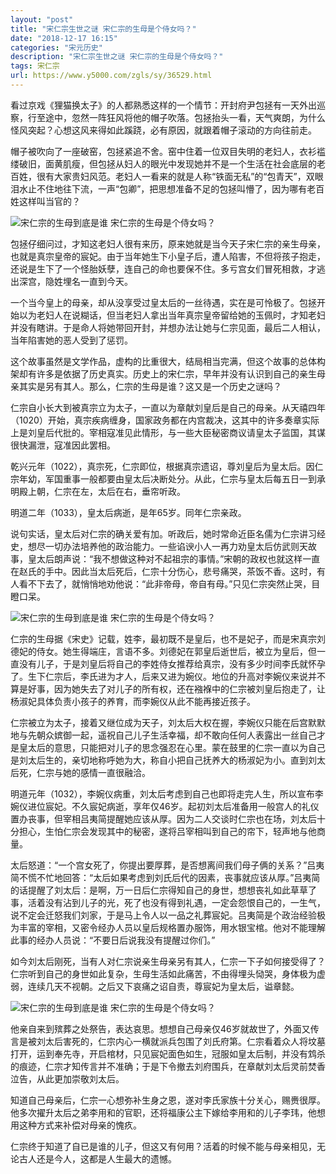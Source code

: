 ```yaml
---
layout: "post"
title: "宋仁宗生世之谜 宋仁宗的生母是个侍女吗？"
date: "2018-12-17 16:15"
categories: "宋元历史"
description: "宋仁宗生世之谜 宋仁宗的生母是个侍女吗？"
tags: 宋仁宗
url: https://www.y5000.com/zgls/sy/36529.html
---
```






看过京戏《狸猫换太子》的人都熟悉这样的一个情节：开封府尹包拯有一天外出巡察，行至途中，忽然一阵狂风将他的帽子吹落。包拯抬头一看，天气爽朗，为什么怪风突起？心想这风来得如此蹊跷，必有原因，就跟着帽子滚动的方向往前走。

帽子被吹向了一座破窑，包拯紧追不舍。窑中住着一位双目失明的老妇人，衣衫褴缕破旧，面黄肌瘦，但包拯从妇人的眼光中发现她并不是一个生活在社会底层的老百姓，很有大家贵妇风范。老妇人一看来的就是人称“铁面无私”的“包青天”，双眼泪水止不住地往下流，一声“包卿”，把思想准备不足的包拯叫懵了，因为哪有老百姓这样叫当官的？

![宋仁宗的生母到底是谁
宋仁宗的生母是个侍女吗？](https://img.y5000.com/uploads/allimg/181102/580170fafa091767555e35aeb943dd06.jpg)

包拯仔细问过，才知这老妇人很有来历，原来她就是当今天子宋仁宗的亲生母亲，也就是真宗皇帝的宸妃。由于当年她生下小皇子后，遭人陷害，不但将孩子抱走，还说是生下了一个怪胎妖孽，连自己的命也要保不住。多亏宫女们冒死相救，才逃出深宫，隐姓埋名一直到今天。

一个当今皇上的母亲，却从没享受过皇太后的一丝待遇，实在是可怜极了。包拯开始以为老妇人在说糊话，但当老妇人拿出当年真宗皇帝留给她的玉佩时，才知老妇并没有瞎讲。于是命人将她带回开封，并想办法让她与仁宗见面，最后二人相认，当年陷害她的恶人受到了惩罚。

这个故事虽然是文学作品，虚构的比重很大，结局相当完满，但这个故事的总体构架却有许多是依据了历史真实。历史上的宋仁宗，早年并没有认识到自己的亲生母亲其实是另有其人。那么，仁宗的生母是谁？这又是一个历史之谜吗？

仁宗自小长大到被真宗立为太子，一直以为章献刘皇后是自己的母亲。从天禧四年（1020）开始，真宗疾病缠身，国家政务都在内宫裁决，这其中的许多奏章实际上是刘皇后代批的。宰相寇准见此情形，与一些大臣秘密商议请皇太子监国，其谋很快漏泄，寇准因此罢相。

乾兴元年（1022），真宗死，仁宗即位，根据真宗遗诏，尊刘皇后为皇太后。因仁宗年幼，军国重事一般都要由皇太后决断处分。从此，仁宗与皇太后每五日一到承明殿上朝，仁宗在左，太后在右，垂帘听政。

明道二年（1033），皇太后病逝，是年65岁。同年仁宗亲政。

说句实话，皇太后对仁宗的确关爱有加。听政后，她时常命近臣名儒为仁宗讲习经史，想尽一切办法培养他的政治能力。一些谄谀小人一再力劝皇太后仿武则天故事，皇太后朗声说：“我不想做这种对不起祖宗的事情。”宋朝的政权也就这样一直在赵氏的手中。因此当太后死后，仁宗十分伤心，悲号痛哭，茶饭不香。这时，有人看不下去了，就悄悄地劝他说：“此非帝母，帝自有母。”只见仁宗突然止哭，目瞪口呆。

![宋仁宗的生母到底是谁
宋仁宗的生母是个侍女吗？](https://img.y5000.com/uploads/allimg/181102/1e7eb66f72959ddce54321fdfb952344.jpg)

仁宗的生母据《宋史》记载，姓李，最初既不是皇后，也不是妃子，而是宋真宗刘德妃的侍女。她生得端庄，言语不多。刘德妃在郭皇后逝世后，被立为皇后，但一直没有儿子，于是刘皇后将自己的李姓侍女推荐给真宗，没有多少时间李氏就怀孕了。生下仁宗后，李氏进为才人，后来又进为婉仪。地位的升高对李婉仪来说并不算是好事，因为她失去了对儿子的所有权，还在襁褓中的仁宗被刘皇后抱走了，让杨淑妃具体负责小孩子的养育，而李婉仪从此不能再接近孩子。

仁宗被立为太子，接着又继位成为天子，刘太后大权在握，李婉仪只能在后宫默默地与先朝众嫔御一起，遥祝自己儿子生活幸福，却不敢向任何人表露出一丝自己才是皇太后的意思，只能把对儿子的思念强忍在心里。蒙在鼓里的仁宗一直以为自己是刘太后生的，亲切地称呼她为大，称自小把自己抚养大的杨淑妃为小。直到刘太后死，仁宗与她的感情一直很融洽。

明道元年（1032），李婉仪病重，刘太后考虑到自己也即将走完人生，所以宣布李婉仪进位宸妃。不久宸妃病逝，享年仅46岁。起初刘太后准备用一般宫人的礼仪置办丧事，但宰相吕夷简提醒她应该从厚。因为二人交谈时仁宗也在场，刘太后十分担心，生怕仁宗会发现其中的秘密，遂将吕宰相叫到自己的帘下，轻声地与他商量。

太后怒道：“一个宫女死了，你提出要厚葬，是否想离间我们母子俩的关系？”吕夷简不慌不忙地回答：“太后如果考虑到刘氏后代的因素，丧事就应该从厚。”吕夷简的话提醒了刘太后：是啊，万一日后仁宗得知自己的身世，想想丧礼如此草草了事，活着没有沾到儿子的光，死了也没有得到礼遇，一定会怨恨自己的，一生气，说不定会迁怒我们刘家，于是马上令人以一品之礼葬宸妃。吕夷简是个政治经验极为丰富的宰相，又密令经办人员以皇后规格置办服饰，用水银宝棺。他对不能理解此事的经办人员说：“不要日后说我没有提醒过你们。”

如今刘太后刚死，当有人对仁宗说亲生母亲另有其人，仁宗一下子如何接受得了？仁宗听到自己的身世如此复杂，生母生活如此痛苦，不由得埋头恸哭，身体极为虚弱，连续几天不视朝。之后又下哀痛之诏自责，尊宸妃为皇太后，谥章懿。

![宋仁宗的生母到底是谁
宋仁宗的生母是个侍女吗？](https://img.y5000.com/uploads/allimg/181102/6c7440075a4953ba1ce61b287ea2a4db.jpg)

他亲自来到殡葬之处祭告，表达哀思。想想自己母亲仅46岁就故世了，外面又传言是被刘太后害死的，仁宗内心一横就派兵包围了刘氏府第。仁宗看着众人将坟墓打开，运到奉先寺，开启棺材，只见宸妃面色如生，冠服如皇太后制，并没有鸩杀的痕迹，仁宗才知传言并不准确；于是下令撤去刘府围兵，在章献刘太后灵前焚香泣告，从此更加崇敬刘太后。

知道自己母亲后，仁宗一心想弥补生身之恩，遂对李氏家族十分关心，赐赉很厚。他多次擢升太后之弟李用和的官职，还将福康公主下嫁给李用和的儿子李玮，他想用这种方式来补偿对母亲的愧疚。

仁宗终于知道了自已是谁的儿子，但这又有何用？活着的时候不能与母亲相见，无论古人还是今人，这都是人生最大的遗憾。
